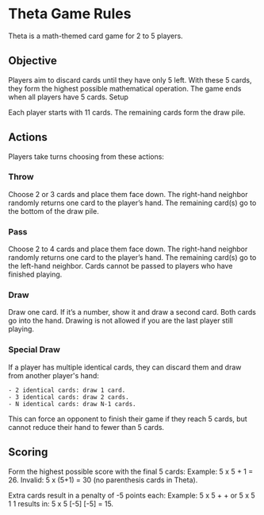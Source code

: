 # Theta Game Rules

Theta is a math-themed card game for 2 to 5 players.

## Objective
Players aim to discard cards until they have only 5 left. With these 5 cards, they form the highest possible mathematical operation. The game ends when all players have 5 cards.
Setup

Each player starts with 11 cards. The remaining cards form the draw pile.

## Actions
Players take turns choosing from these actions:

### Throw
Choose 2 or 3 cards and place them face down. The right-hand neighbor randomly returns one card to the player’s hand. The remaining card(s) go to the bottom of the draw pile.

### Pass
Choose 2 to 4 cards and place them face down. The right-hand neighbor randomly returns one card to the player’s hand. The remaining card(s) go to the left-hand neighbor. Cards cannot be passed to players who have finished playing.

### Draw
Draw one card. If it’s a number, show it and draw a second card. Both cards go into the hand. Drawing is not allowed if you are the last player still playing.

### Special Draw
If a player has multiple identical cards, they can discard them and draw from another player's hand:

    - 2 identical cards: draw 1 card.
    - 3 identical cards: draw 2 cards.
    - N identical cards: draw N-1 cards.

This can force an opponent to finish their game if they reach 5 cards, but cannot reduce their hand to fewer than 5 cards.

## Scoring
Form the highest possible score with the final 5 cards:
Example: 5 x 5 + 1 = 26.
Invalid: 5 x (5+1) = 30 (no parenthesis cards in Theta).

Extra cards result in a penalty of -5 points each:
Example: 5 x 5 + + or 5 x 5 1 1 results in:
5 x 5 [-5] [-5] = 15.
